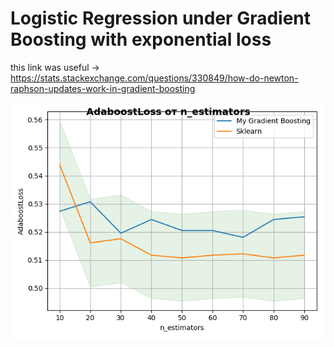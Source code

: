 # Logistic Regression under Gradient Boosting with exponential loss 

this link was useful -> https://stats.stackexchange.com/questions/330849/how-do-newton-raphson-updates-work-in-gradient-boosting



![Alt text](plots/test_loss2.png?raw=true "Test Loss")